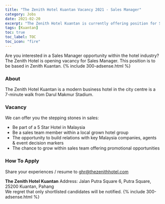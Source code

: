 ```yaml
---
title: "The Zenith Hotel Kuantan Vacancy 2021 - Sales Manager" 
category: Jobs 
date: 2021-02-20
excerpt: "The Zenith Hotel Kuantan is currently offering position for Sales Manager" 
tags: [Kuantan] 
toc: true 
toc_label: TOC 
toc_icon: "fire" 
--- 
```


Are you interested in a Sales Manager opportunity within the hotel industry? The Zenith Hotel is opening vacancy for Sales Manager. This position is to be based in Zenith Kuantan. 
{% include 300-adsense.html %} 

### About
The Zenith Hotel Kuantan is a modern business hotel in the city centre is a 7-minute walk from Darul Makmur Stadium.

### Vacancy
We can offer you the stepping stones in sales:
- Be part of a 5 Star Hotel in Malaysia
- Be a sales team member within a local grown hotel group
- The opportunity to build relations with key Malaysia companies, agents & event decision markers
- The chance to grow within sales team offering promotional opportunities

### How To Apply
Share your experiences / resume to ghr@thezenithhotel.com

**The Zenith Hotel Kuantan**
Address: Jalan Putra Square 6, Putra Square, 25200 Kuantan, Pahang<br/>
We regret that only shortlisted candidates will be notified.
{% include 300-adsense.html %} 